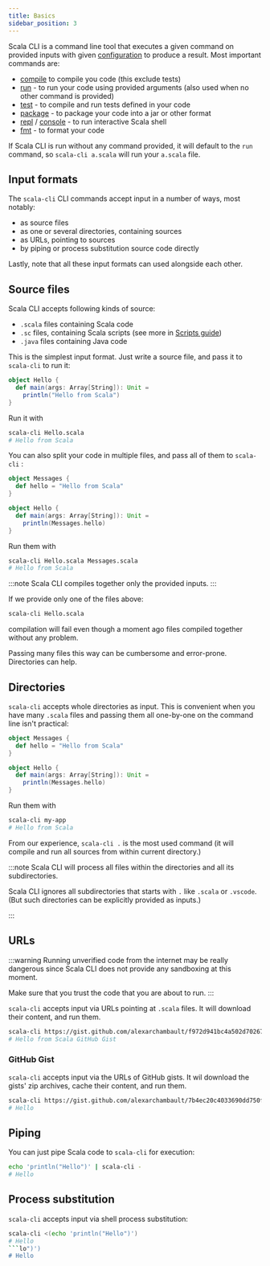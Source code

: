 ```yaml
---
title: Basics
sidebar_position: 3
---
```


Scala CLI is a command line tool that executes a given command on provided inputs with given [configuration](../guides/configuration.md) to produce a result. Most important commands are:

  - [compile](./compile.md) to compile you code (this exclude tests)
  - [run](./run.md) - to run your code using provided arguments (also used when no other command is provided)
  - [test](./test.md) - to compile and run tests defined in your code
  - [package](./package.md) - to package your code into a jar or other format
  - [repl](./repl.md) / [console](./repl.md) - to run interactive Scala shell
  - [fmt](./fmt.md) - to format your code

If Scala CLI is run without any command provided, it will default to the `run` command, so `scala-cli a.scala` will run your `a.scala` file.

## Input formats

The `scala-cli` CLI commands accept input in a number of ways, most notably:
- as source files
- as one or several directories, containing sources
- as URLs, pointing to sources
- by piping or process substitution source code directly

Lastly, note that all these input formats can used alongside each other.

## Source files

Scala CLI accepts following kinds of source:
 - `.scala` files containing Scala code
 - `.sc` files, containing Scala scripts (see more in [Scripts guide](../guides/scripts.md))
 - `.java` files containing Java code

This is the simplest input format. Just write a source file, and pass it to
`scala-cli` to run it:

```scala title=Hello.scala
object Hello {
  def main(args: Array[String]): Unit =
    println("Hello from Scala")
}
```

Run it with
```bash
scala-cli Hello.scala
# Hello from Scala
```

You can also split your code in multiple files, and pass all of them to `scala-cli` :

```scala title=Messages.scala
object Messages {
  def hello = "Hello from Scala"
}
```

```scala title=Hello.scala
object Hello {
  def main(args: Array[String]): Unit =
    println(Messages.hello)
}
```

Run them with
```bash
scala-cli Hello.scala Messages.scala
# Hello from Scala
```

:::note
Scala CLI compiles together only the provided inputs.
:::

If we provide only one of the files above:

```bash fail
scala-cli Hello.scala
```

compilation will fail even though a moment ago files compiled together without any problem.

Passing many files this way can be cumbersome and error-prone. Directories can help.

## Directories

`scala-cli` accepts whole directories as input. This is convenient when you have many
`.scala` files and passing them all one-by-one on the command line isn't practical:

```scala title=my-app/Messages.scala
object Messages {
  def hello = "Hello from Scala"
}
```

```scala title=my-app/Hello.scala
object Hello {
  def main(args: Array[String]): Unit =
    println(Messages.hello)
}
```

Run them with
```bash
scala-cli my-app
# Hello from Scala
```

From our experience, `scala-cli .` is the most used command (it will compile and run all sources from within current directory.)

:::note
Scala CLI will process all files within the directories and all its subdirectories.

Scala CLI ignores all subdirectories that starts with `.` like `.scala` or `.vscode`. (But such directories can be explicitly provided as inputs.)

:::
## URLs

:::warning
Running unverified code from the internet may be really dangerous since Scala CLI does not provide any sandboxing at this moment.

Make sure that you trust the code that you are about to run.
:::

`scala-cli` accepts input via URLs pointing at `.scala` files.
It will download their content, and run them.

```bash
scala-cli https://gist.github.com/alexarchambault/f972d941bc4a502d70267cfbbc4d6343/raw/2691c01984c9249936a625a42e29a822a357b0f6/Test.scala
# Hello from Scala GitHub Gist
```

### GitHub Gist

`scala-cli` accepts input via the URLs of GitHub gists.
It wil download the gists' zip archives, cache their content, and run them.

```bash
scala-cli https://gist.github.com/alexarchambault/7b4ec20c4033690dd750ffd601e540ec
# Hello
```

## Piping

You can just pipe Scala code to `scala-cli` for execution:
```bash
echo 'println("Hello")' | scala-cli -
# Hello
```

## Process substitution

`scala-cli` accepts input via shell process substitution:
```bash
scala-cli <(echo 'println("Hello")')
# Hello
```lo")')
# Hello
```

